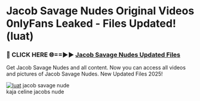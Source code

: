 # Jacob Savage Nudes Original Videos 0nlyFans Leaked - Files Updated! (luat)

<h3>🔴 CLICK HERE 🌐==►► <a href="https://tinyurl.com/yc6ubb5a" rel="nofollow">Jacob Savage Nudes Updated Files</a></h3>

Get Jacob Savage Nudes and all content. Now you can access all videos and pictures of Jacob Savage Nudes. New Updated Files 2025!

[![luat](https://i.imgur.com/7eu0CRL.gif)](https://tinyurl.com/yc6ubb5a)
jacob savage nude<br>
kaja celine jacobs nude